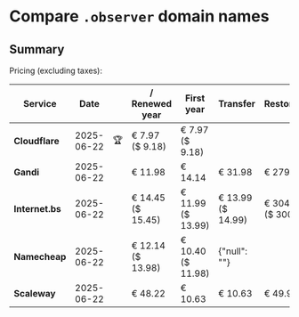 # Compare `.observer` domain names

## Summary

Pricing (excluding taxes):

| Service | Date |  | / Renewed year | First year | Transfer | Restoration |
|--|--|--|--|--|--|--|
| **Cloudflare** | 2025-06-22 | 🏆 | € 7.97<br>($ 9.18) | € 7.97<br>($ 9.18) |  |  |
| **Gandi** | 2025-06-22 |  | € 11.98 | € 14.14 | € 31.98 | € 279.94 |
| **Internet.bs** | 2025-06-22 |  | € 14.45<br>($ 15.45) | € 11.99<br>($ 13.99) | € 13.99<br>($ 14.99) | € 304.69<br>($ 300.49) |
| **Namecheap** | 2025-06-22 |  | € 12.14<br>($ 13.98) | € 10.40<br>($ 11.98) | {"null": ""} |  |
| **Scaleway** | 2025-06-22 |  | € 48.22 | € 10.63 | € 10.63 | € 49.99 |
